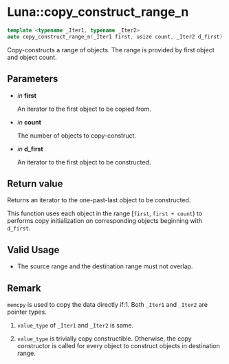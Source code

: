 # Luna::copy_construct_range_n

```c++
template <typename _Iter1, typename _Iter2>
auto copy_construct_range_n(_Iter1 first, usize count, _Iter2 d_first) -> enable_if_t<!Impl::copy_construct_range_is_value_type_trivial< _Iter1, _Iter2 >::value, _Iter2 >
```

Copy-constructs a range of objects. The range is provided by first object and object count. 



## Parameters
* *in* **first**

    An iterator to the first object to be copied from. 

* *in* **count**

    The number of objects to copy-construct. 

* *in* **d_first**

    An iterator to the first object to be constructed. 

## Return value
Returns an iterator to the one-past-last object to be constructed.


This function uses each object in the range [`first`, `first + count`) to performs copy initialization on corresponding objects beginning with `d_first`. 

## Valid Usage
* The source range and the destination range must not overlap. 

## Remark
`memcpy` is used to copy the data directly if:1. Both `_Iter1` and `_Iter2` are pointer types.

1. `value_type` of `_Iter1` and `_Iter2` is same.

1. `value_type` is trivially copy constructible. Otherwise, the copy constructor is called for every object to construct objects in destination range. 


